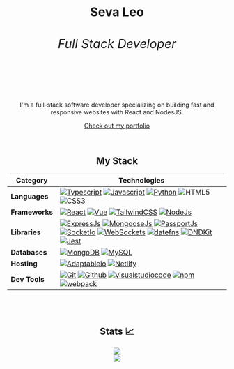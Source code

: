 <h1 align="center" color="red">Seva Leo <span><h6>Full Stack Developer</h6></span></h1>
<br>
<br>
<p align="center">I'm a full-stack software developer specializing on building fast and responsive websites with React and NodesJS.</p>
<p align="center"><a align="center" href="https://sevaleo.netlify.app"> Check out my portfolio</a></p>

<br>

<div align="center">

## My Stack


| Category                | Technologies                                                                                                                                                                                                                                       |
|-------------------------|----------------------------------------------------------------------------------------------------------------------------------------------------------------------------------------------------------------------------------------------------|
| **Languages**           | [![Typescript][Typescript]][Typescript-url] [![Javascript][Javascript]][Javascript-url] [![Python][Python]][Python-url] ![HTML5] ![CSS3]                                                                                                            |
| **Frameworks**| [![React][React.js]][React-url] [![Vue][Vue.js]][Vue-url] [![TailwindCSS][TailwindCSS]][TailwindCSS-url] [![NodeJs][Node.js]][Node-url]                                                                                                             |
| **Libraries**               | [![ExpressJs][ExpressJs]][ExpressJs-url] [![MongooseJs][MongooseJs]][MongooseJs-url] [![PassportJs][PassportJs]][PassportJs-url] [![SocketIo][SocketIo]][SocketIo-url] [![WebSockets][WebSockets]][WebSockets-url] [![datefns][datefns]][datefns-url]  [![DNDKit][DNDKit]][DNDKit-url] [![Jest][Jest]][Jest-url]                       |
| **Databases**           | [![MongoDB][MongoDB]][MongoDB-url] [![MySQL][MySQL]][MySQL-url]                                                                                                                                                                                    |
| **Hosting**             | [![Adaptableio][Adaptableio]][Adaptableio-url] [![Netlify][Netlify]][Netlify-url]                                                                                                                                                                  |
| **Dev Tools**               | [![Git][Git]][Git-url] [![Github][Github]][Github-url] [![visualstudiocode][visualstudiocode]][visualstudiocode-url] [![npm][npm]][npm-url] [![webpack][webpack]][webpack-url]                                                                      |                                      |

<br>
<br>
</div>


<div align="center">
  
## Stats 📈
<img 
  src="https://github-readme-stats.vercel.app/api/top-langs/?username=sevleo&theme=react&layout=compact"
/>
</br>
<img
  src="https://github-readme-streak-stats.herokuapp.com/?user=sevleo&&theme=react&&hide_border=true"
/>
<br/>
</div>

[React.js]: https://img.shields.io/badge/React-20232A?style=for-the-badge&logo=react&logoColor=61DAFB
[React-url]: https://reactjs.org/
[Vue.js]: https://img.shields.io/badge/vue.js-20232A?style=for-the-badge&logo=vue.js
[Vue-url]: https://vuejs.org
[Node.js]: https://img.shields.io/badge/Node.js-20232A?style=for-the-badge&logo=nodedotjs&logoColor=#5FA04E
[Node-url]: https://nodejs.org/en
[Typescript]: https://img.shields.io/badge/Typescript-20232A?style=for-the-badge&logo=typescript&logoColor=#3178C6
[Typescript-url]: https://www.typescriptlang.org/
[Javascript]: https://img.shields.io/badge/Javascript-20232A?style=for-the-badge&logo=javascript&logoColor=#F7DF1E
[Javascript-url]: https://www.javascript.com/
[TailwindCSS]: https://img.shields.io/badge/tailwindcss-20232A?style=for-the-badge&logo=tailwindcss&logoColor=#06B6D4
[TailwindCSS-url]: https://tailwindcss.com/
[MongoDB]: https://img.shields.io/badge/mongodb-20232A?logo=mongodb&style=for-the-badge
[MongoDB-url]: https://www.mongodb.com/
[MySQL]: https://img.shields.io/badge/mysql-20232A?style=for-the-badge&logo=mysql
[MySQL-url]:  https://www.mysql.com
[Git]: https://img.shields.io/badge/git-20232A?style=for-the-badge&logo=git
[Git-url]: https://git-scm.com/
[Github]: https://img.shields.io/badge/github-20232A?style=for-the-badge&logo=github
[Github-url]: https://github.com/
[visualstudiocode]: https://img.shields.io/badge/VSCode-20232A?style=for-the-badge&logo=visualstudiocode
[visualstudiocode-url]: https://code.visualstudio.com/
[npm]: https://img.shields.io/badge/npm-20232A?style=for-the-badge&logo=npm
[npm-url]: https://www.npmjs.com/
[webpack]: https://img.shields.io/badge/webpack-20232A?style=for-the-badge&logo=webpack
[webpack-url]: https://webpack.js.org/
[Python]: https://img.shields.io/badge/Python-20232A?style=for-the-badge&logo=Python
[Python-url]: https://www.python.org/
[HTML5]: https://img.shields.io/badge/HTML5-20232A?style=for-the-badge&logo=HTML5
[CSS3]: https://img.shields.io/badge/CSS3-20232A?style=for-the-badge&logo=CSS3
[Adaptableio]: https://img.shields.io/badge/Adaptable.io-20232A?style=for-the-badge&logo=Adaptable.io
[Adaptableio-url]: https://adaptable.io/
[Netlify]: https://img.shields.io/badge/Netlify-20232A?style=for-the-badge&logo=Netlify
[Netlify-url]: https://www.netlify.com/

[Jest]: https://img.shields.io/badge/Jest-20232A?style=for-the-badge&logo=Jest
[Jest-url]: https://www.netlify.com/
[DNDKit]: https://img.shields.io/badge/DND%20Kit-20232A?style=for-the-badge&logo=DNDKit
[DNDKit-url]: https://dndkit.com/
[ExpressJs]: https://img.shields.io/badge/express-20232A?logo=express&style=for-the-badge
[ExpressJs-url]: https://expressjs.com
[MongooseJs]: https://img.shields.io/badge/Mongoose.js-20232A?style=for-the-badge&logo=Mongoose
[MongooseJs-url]: https://mongoosejs.com/
[PassportJs]: https://img.shields.io/badge/Passport.js-20232A?style=for-the-badge&logo=Passport
[PassportJs-url]: https://www.passportjs.org/
[datefns]: https://img.shields.io/badge/datefns-20232A?style=for-the-badge&logo=datefns
[datefns-url]: https://date-fns.org/
[SocketIo]: https://img.shields.io/badge/socket.io-20232A?style=for-the-badge&logo=socketdotio
[SocketIo-url]: https://socket.io/
[WebSockets]: https://img.shields.io/badge/WebSockets-20232A?style=for-the-badge&logo=websocket
[WebSockets-url]: https://developer.mozilla.org/en-US/docs/Web/API/WebSockets_API
